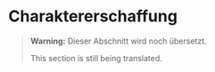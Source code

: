 # Charaktererschaffung

> **Warning:**
> Dieser Abschnitt wird noch übersetzt.
>
> This section is still being translated.
